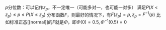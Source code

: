 $p$分位数：可以记作$z_p$，不一定唯一（可能多对一，也可能一对多）
满足$P(X<z_p)\le p\le P(X\le z_p)$
分布函数$F$，则最好的情况下，有$F(z_p)=p,z_p=F^{-1}(p)$
比如标准正态[[normal]]的$F$就是$\Phi$，即$\Phi(0)=0.5,\Phi^{-1}(0.5)=0$